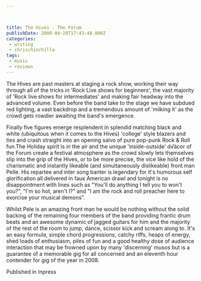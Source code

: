 ```yaml
---



title: The Hives - The Forum
publishDate: 2009-04-28T17:43:48.000Z
categories:
 - writing
 - chrischinchilla
tags: 
 - music 
 - reviews
---
```


The Hives are past masters at staging a rock show, working their way through all of the tricks in 'Rock Live shows for beginners', the vast majority of 'Rock live shows for intermediates' and making fair headway into the advanced volume. Even before the band take to the stage we have subdued red lighting, a vast backdrop and a tremendous amount of 'milking it' as the crowd gets rowdier awaiting the band's emergence.

Finally five figures emerge resplendent in splendid matching black and white (ubiquitous when it comes to the Hives) 'college' style blazers and ties and crash straight into an opening salvo of pure pop-punk Rock & Roll fun.The Holiday spirit is in the air and the unique 'inside-outside' d√àcor of the Forum create a festival atmosphere as the crowd slowly lets themselves slip into the grip of the Hives, or to be more precise, the vice like hold of the charismatic and instantly likeable (and simultaneously dislikeable) front man Pelle. His repartee and inter song banter is legendary for it's humorous self glorification all delivered in faux American drawl and tonight is no disappointment with lines such as "You'll do anything I tell you to won't you?", "I'm so hot, aren't I?" and "I am the rock and roll preacher here to exorcise your musical demons".

Whilst Pele is an amazing front man he would be nothing without the solid backing of the remaining four members of the band providing frantic drum beats and an awesome dynamic of jagged guitars for him and the majority of the rest of the room to jump, dance, scissor kick and scream along to. It's an easy formula, simple chord progressions, catchy riffs, heaps of energy, shed loads of enthusiasm, piles of fun and a good healthy dose of audience interaction that may be frowned upon by many 'discerning' musos but is a guarantee of a memorable gig for all concerned and an eleventh hour contender for gig of the year in 2008.

Published in Inpress
